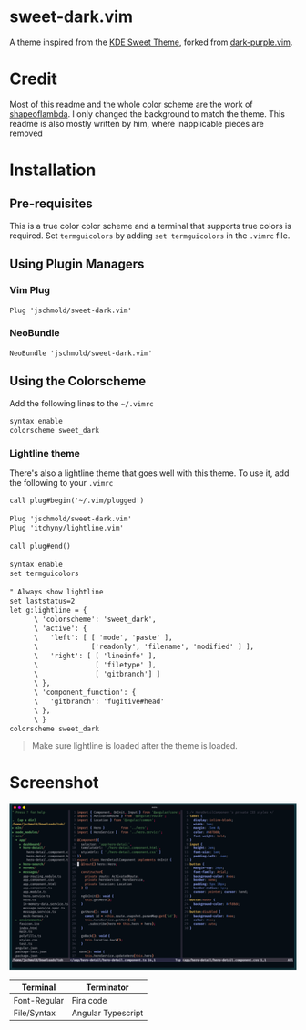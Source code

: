 # sweet-dark.vim
A theme inspired from the [KDE Sweet Theme](https://store.kde.org/p/1294174/), forked from [dark-purple.vim](https://github.com/shapeoflambda/dark-purple.vim).

# Credit
Most of this readme and the whole color scheme are the work of [shapeoflambda](https://github.com/shapeoflambda). I only changed the background to match the theme. This readme is also mostly written by him, where inapplicable pieces are removed

# Installation

## Pre-requisites
This is a true color color scheme and a terminal that supports true colors is required. Set `termguicolors` by adding `set termguicolors` in the `.vimrc` file.

## Using Plugin Managers

### Vim Plug
```vim
Plug 'jschmold/sweet-dark.vim'
```

### NeoBundle

```vim
NeoBundle 'jschmold/sweet-dark.vim'
```

## Using the Colorscheme

Add the following lines to the `~/.vimrc`

```vim
syntax enable
colorscheme sweet_dark
```

### Lightline theme
There's also a lightline theme that goes well with this theme. To use it, add the following to your `.vimrc`

```vim
call plug#begin('~/.vim/plugged')

Plug 'jschmold/sweet-dark.vim'
Plug 'itchyny/lightline.vim'

call plug#end()

syntax enable
set termguicolors

" Always show lightline
set laststatus=2
let g:lightline = {
      \ 'colorscheme': 'sweet_dark',
      \ 'active': {
      \   'left': [ [ 'mode', 'paste' ],
      \             ['readonly', 'filename', 'modified' ] ],
      \   'right': [ [ 'lineinfo' ],
      \              [ 'filetype' ],
      \              [ 'gitbranch'] ]
      \ },
      \ 'component_function': {
      \   'gitbranch': 'fugitive#head'
      \ },
      \ }
colorscheme sweet_dark
```

> Make sure lightline is loaded after the theme is loaded.

# Screenshot

![screenshot](img/screenshot.png "Editing a sample angular file")

| Terminal     | Terminator         |
| --------     | ---------          |
| Font-Regular | Fira code          |
| File/Syntax  | Angular Typescript |
